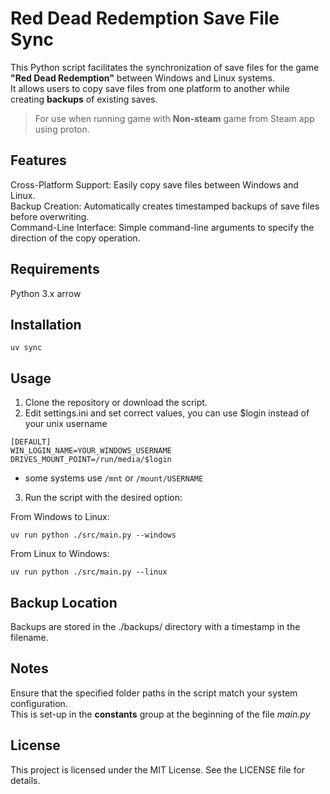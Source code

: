 # Red Dead Redemption Save File Sync

This Python script facilitates the synchronization of save files for the game **"Red Dead Redemption"** between Windows and Linux systems.  
It allows users to copy save files from one platform to another while creating **backups** of existing saves.
> For use when running game with **Non-steam** game from Steam app using proton.  

## Features

Cross-Platform Support: Easily copy save files between Windows and Linux.  
Backup Creation: Automatically creates timestamped backups of save files before overwriting.  
Command-Line Interface: Simple command-line arguments to specify the direction of the copy operation.  

## Requirements

Python 3.x
arrow

## Installation
```
uv sync
```

## Usage

1. Clone the repository or download the script.  
2. Edit settings.ini and set correct values, you can use $login instead of your unix username

```
[DEFAULT]
WIN_LOGIN_NAME=YOUR_WINDOWS_USERNAME
DRIVES_MOUNT_POINT=/run/media/$login
```
- some systems use `/mnt` or `/mount/USERNAME`

3. Run the script with the desired option:  

From Windows to Linux:
```
uv run python ./src/main.py --windows
```

From Linux to Windows:
```
uv run python ./src/main.py --linux
```

## Backup Location

Backups are stored in the ./backups/ directory with a timestamp in the filename.

## Notes
Ensure that the specified folder paths in the script match your system configuration.  
This is set-up in the **constants** group at the beginning of the file _main.py_

## License
This project is licensed under the MIT License. See the LICENSE file for details.